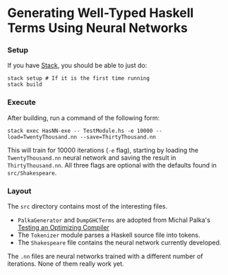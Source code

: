 Generating Well-Typed Haskell Terms Using Neural Networks
=========================================================

### Setup

If you have [Stack](https://docs.haskellstack.org/en/stable/README/), you should be able to just do:

```
stack setup # If it is the first time running
stack build
```

### Execute

After building, run a command of the following form:

```
stack exec HasNN-exe -- TestModule.hs -e 10000 --load=TwentyThousand.nn --save=ThirtyThousand.nn
```

This will train for 10000 iterations (`-e` flag), starting by loading
the `TwentyThousand.nn` neural network and saving the result in `ThirtyThousand.nn`.
All three flags are optional with the defaults found in `src/Shakespeare`.

### Layout

The `src` directory contains most of the interesting files.

  - `PalkaGenerator` and `DumpGHCTerms` are adopted from Michal Palka's [Testing an Optimizing Compiler](http://www.cse.chalmers.se/~palka/testingcompiler/)
  - The `Tokenizer` module parses a Haskell source file into tokens.
  - The `Shakespeare` file contains the neural network currently developed.

The `.nn` files are neural networks trained with a different number of iterations. None of them really work yet.
